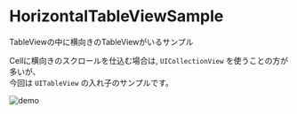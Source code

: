 # HorizontalTableViewSample

TableViewの中に横向きのTableViewがいるサンプル

Cellに横向きのスクロールを仕込む場合は, `UICollectionView` を使うことの方が多いが、  
今回は `UITableView` の入れ子のサンプルです。

![demo]()